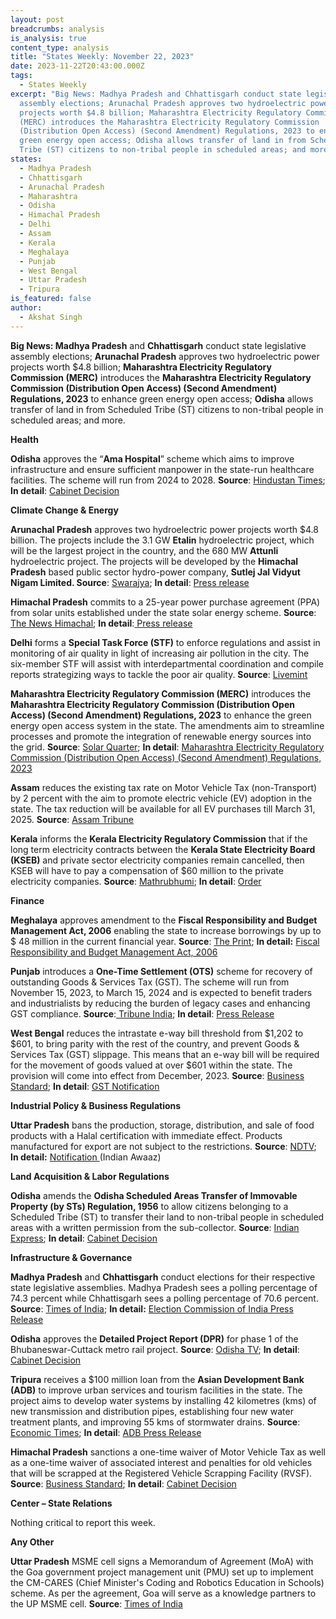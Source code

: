 ```yaml
---
layout: post
breadcrumbs: analysis
is_analysis: true
content_type: analysis
title: "States Weekly: November 22, 2023"
date: 2023-11-22T20:43:00.000Z
tags:
  - States Weekly
excerpt: "Big News: Madhya Pradesh and Chhattisgarh conduct state legislative
  assembly elections; Arunachal Pradesh approves two hydroelectric power
  projects worth $4.8 billion; Maharashtra Electricity Regulatory Commission
  (MERC) introduces the Maharashtra Electricity Regulatory Commission
  (Distribution Open Access) (Second Amendment) Regulations, 2023 to enhance
  green energy open access; Odisha allows transfer of land in from Scheduled
  Tribe (ST) citizens to non-tribal people in scheduled areas; and more."
states:
  - Madhya Pradesh
  - Chhattisgarh
  - Arunachal Pradesh
  - Maharashtra
  - Odisha
  - Himachal Pradesh
  - Delhi
  - Assam
  - Kerala
  - Meghalaya
  - Punjab
  - West Bengal
  - Uttar Pradesh
  - Tripura
is_featured: false
author:
  - Akshat Singh
---
```

**Big News: Madhya Pradesh** and **Chhattisgarh** conduct state legislative assembly elections; **Arunachal Pradesh** approves two hydroelectric power projects worth $4.8 billion; **Maharashtra Electricity Regulatory Commission (MERC)** introduces the **Maharashtra Electricity Regulatory Commission (Distribution Open Access) (Second Amendment) Regulations, 2023** to enhance green energy open access; **Odisha** allows transfer of land in from Scheduled Tribe (ST) citizens to non-tribal people in scheduled areas; and more.

**Health** 

**Odisha** approves the “**Ama Hospital**” scheme which aims to improve infrastructure and ensure sufficient manpower in the state-run healthcare facilities. The scheme will run from 2024 to 2028. **Source**: [Hindustan Times](https://www.hindustantimes.com/cities/others/odisha-cabinet-approves-healthcare-scheme-to-improve-hospital-infrastructure-101700018574375.html); **In detail**: [Cabinet Decision](https://cabinet.odisha.gov.in/UploadedDOC/41678_MEDIA_03%20H%20&%20FW.pdf)

**Climate Change & Energy**

**Arunachal Pradesh** approves two hydroelectric power projects worth $4.8 billion. The projects include the 3.1 GW **Etalin** hydroelectric project, which will be the largest project in the country, and the 680 MW **Attunli** hydroelectric project. The projects will be developed by the **Himachal Pradesh** based public sector hydro-power company, **Sutlej Jal Vidyut Nigam Limited. Source**: [Swarajya](https://swarajyamag.com/infrastructure/arunachal-pradesh-centre-clears-dpr-of-3098-mw-etalin-plant-largest-hydro-electric-plant-under-development); **In detail**: [Press release](https://sjvn.nic.in/latest-updates-detail/2038/120)

**Himachal Pradesh** commits to a 25-year power purchase agreement (PPA) from solar units established under the state solar energy scheme. **Source**: [The News Himachal](https://thenewshimachal.com/2023/11/himachal-pradesh-government-commits-to-25-year-power-purchase-from-solar-units/); **In detail**:[ Press release](http://himachalpr.gov.in/OnePressRelease.aspx?Language=1&ID=32061)[](http://himachalpr.gov.in/OnePressRelease.aspx?Language=1&ID=32061)

**Delhi** forms a **Special Task Force (STF)** to enforce regulations and assist in monitoring of air quality in light of increasing air pollution in the city. The six-member STF will assist with interdepartmental coordination and compile reports strategizing ways to tackle the poor air quality. **Source**: [Livemint](https://www.livemint.com/news/india/delhi-air-pollution-govt-forms-special-task-force-to-combat-rising-pollution-stf-11700130659278.html)

**Maharashtra Electricity Regulatory Commission (MERC)** introduces the **Maharashtra Electricity Regulatory Commission (Distribution Open Access) (Second Amendment) Regulations, 2023** to enhance the green energy open access system in the state. The amendments aim to streamline processes and promote the integration of renewable energy sources into the grid. **Source**: [Solar Quarter](https://solarquarter.com/2023/11/14/maharashtra-electricity-regulatory-commission-enhances-green-energy-open-access-with-new-amendments/); **In detail**: [Maharashtra Electricity Regulatory Commission (Distribution Open Access) (Second Amendment) Regulations, 2023](https://merc.gov.in/wp-content/uploads/2023/11/Gazette_DOA_second-amendment-Regulations-2023.pdf)

[](https://merc.gov.in/wp-content/uploads/2023/11/Gazette_DOA_second-amendment-Regulations-2023.pdf)**Assam** reduces the existing tax rate on Motor Vehicle Tax (non-Transport) by 2 percent with the aim to promote electric vehicle (EV) adoption in the state. The tax reduction will be available for all EV purchases till March 31, 2025. **Source**: [Assam Tribune](https://assamtribune.com/assam/assam-govt-announces-tax-rebate-on-electric-vehicles-1504883)

**Kerala** informs the **Kerala Electricity Regulatory Commission** that if the long term electricity contracts between the **Kerala State Electricity Board (KSEB)** and private sector electricity companies remain cancelled, then KSEB will have to pay a compensation of $60 million to the private electricity companies. **Source**: [Mathrubhumi](https://english.mathrubhumi.com/news/kerala/kseb-will-have-to-pay-a-compensation-of-rs-500-crores-if-electricity-contracts-remain-cancelled-1.9068637); **In detail**: [Order](https://acrobat.adobe.com/id/urn:aaid:sc:VA6C2:63057291-bc77-4d60-8c01-0272c08cf043)

**Finance**

**Meghalaya** approves amendment to the **Fiscal Responsibility and Budget Management Act, 2006** enabling the state to increase borrowings by up to $ 48 million in the current financial year. **Source**: [The Print](https://theprint.in/india/meghalaya-cabinet-nod-for-amendment-to-state-frbm-act-to-increase-borrowings-by-up-to-rs-400cr/1847742/); **In detail:** [Fiscal Responsibility and Budget Management Act, 2006](https://acrobat.adobe.com/id/urn:aaid:sc:VA6C2:85b62888-2c8e-40f5-8648-ebeedeaa5828)

**Punjab** introduces a **One-Time Settlement (OTS)** scheme for recovery of outstanding Goods & Services Tax (GST). The scheme will run from November 15, 2023, to March 15, 2024 and is expected to benefit traders and industrialists by reducing the burden of legacy cases and enhancing GST compliance. **Source**:[ Tribune India](https://www.tribuneindia.com/news/punjab/ots-scheme-launched-for-recovery-of-dues-562670); **In detail**: [Press Release](http://diprpunjab.gov.in/?q=content/led-cm-punjab-cabinet-gives-diwali-gift-traders-introducing-ots-pre-gst-arrears)

**West Bengal** reduces the intrastate e-way bill threshold from $1,202 to $601, to bring parity with the rest of the country, and prevent Goods & Services Tax (GST) slippage. This means that an e-way bill will be required for the movement of goods valued at over $601 within the state. The provision will come into effect from December, 2023. **Source**: [Business Standard](https://www.business-standard.com/india-news/west-bengal-to-reduce-intrastate-e-way-bill-threshold-to-rs-50-000-123111300616_1.html); **In detail**: [GST Notification](https://www.wbcomtax.gov.in/GST/GST_Notifications/Notification_02_2023_20231110.pdf)[](https://www.wbcomtax.gov.in/GST/GST_Notifications/Notification_02_2023_20231110.pdf)

**Industrial Policy & Business Regulations**  

**Uttar Pradesh** bans the production, storage, distribution, and sale of food products with a Halal certification with immediate effect. Products manufactured for export are not subject to the restrictions. **Source**: [NDTV](https://www.ndtv.com/india-news/up-bans-sale-of-halal-certified-products-with-immediate-effect-4585665); **In detail:** [Notification ](https://theindianawaaz.com/uttar-pradesh-bans-sale-of-halal-certified-products-for-locals/)(Indian Awaaz)

**Land Acquisition & Labor Regulations**  

**Odisha** amends the **Odisha Scheduled Areas Transfer of Immovable Property (by STs) Regulation, 1956** to allow citizens belonging to a Scheduled Tribe (ST) to transfer their land to non-tribal people in scheduled areas with a written permission from the sub-collector. **Source**: [Indian Express](https://indianexpress.com/article/cities/bhubaneswar/odisha-govt-st-sell-land-non-tribals-mortgage-non-agriculture-purpose-9026912/); **In detail**: [Cabinet Decision](https://cabinet.odisha.gov.in/UploadedDOC/41676_MEDIA_06%20R%20&%20DM.pdf)[](https://cabinet.odisha.gov.in/UploadedDOC/41676_MEDIA_06%20R%20&%20DM.pdf)

**Infrastructure & Governance**

**Madhya Pradesh** and **Chhattisgarh** conduct elections for their respective state legislative assemblies. Madhya Pradesh sees a polling percentage of 74.3 percent while Chhattisgarh sees a polling percentage of 70.6 percent. **Source**: [Times of India](https://timesofindia.indiatimes.com/india/assembly-elections-2023-madhya-pradesh-sees-over-74-polling-70-60-voter-turnout-in-second-phase-chhattisgarh-polls/articleshow/105298614.cms); **In detail:** [Election Commission of India Press Release](https://acrobat.adobe.com/id/urn:aaid:sc:VA6C2:f81066bf-dc7e-49c8-86fb-35585c5f5de8)

**Odisha** approves the **Detailed Project Report (DPR)** for phase 1 of the Bhubaneswar-Cuttack metro rail project. **Source**: [Odisha TV](https://odishatv.in/news/odisha/bhubaneswar-cuttack-metro-rail-project-dpr-gets-odisha-cabinet-nod-220218); **In detail**: [Cabinet Decision](https://cabinet.odisha.gov.in/UploadedDOC/41671_MEDIA_A.A.3%20H%20&%20UD.pdf)

**Tripura** receives a $100 million loan from the **Asian Development Bank (ADB)** to improve urban services and tourism facilities in the state. The project aims to develop water systems by installing 42 kilometres (kms) of new transmission and distribution pipes, establishing four new water treatment plants, and improving 55 kms of stormwater drains. **Source**: [Economic Times](https://infra.economictimes.indiatimes.com/news/urban-infrastructure/abd-okays-100-mn-loan-to-improve-tripuras-tourism-urban-infra/105251927); **In detail**: [ADB Press Release](https://www.adb.org/news/adb-project-improve-tourism-and-urban-services-tripura-india)

**Himachal Pradesh** sanctions a one-time waiver of Motor Vehicle Tax as well as a one-time waiver of associated interest and penalties for old vehicles that will be scrapped at the Registered Vehicle Scrapping Facility (RVSF). **Source**: [Business Standard](https://www.business-standard.com/india-news/himachal-govt-plans-to-increase-grip-on-shimla-kullu-construction-projects-123111800965_1.html); **In detail**: [Cabinet Decision](http://himachalpr.gov.in/OnePressRelease.aspx?Language=1&ID=32087)

**Center – State Relations** 

Nothing critical to report this week.

**Any Other**

**Uttar Pradesh** MSME cell signs a Memorandum of Agreement (MoA) with the Goa government project management unit (PMU) set up to implement the CM-CARES (Chief Minister's Coding and Robotics Education in Schools) scheme. As per the agreement, Goa will serve as a knowledge partners to the UP MSME cell. **Source**: [Times of India](https://timesofindia.indiatimes.com/city/goa/up-raj-odisha-to-use-goa-coding-robotics-edu-model-in-pilot-project/articleshow/105221927.cms)
